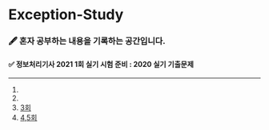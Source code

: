 # Exception-Study

### 🖋️ 혼자 공부하는 내용을 기록하는 공간입니다. 

#### ✅  정보처리기사 2021 1회 실기 시험 준비 : 2020 실기 기출문제
<hr/>

[3회]: https://github.com/b1ctory/Exception-Study/blob/master/%EC%A0%95%EB%B3%B4%EC%B2%98%EB%A6%AC%EA%B8%B0%EC%82%AC%202020%20%EA%B8%B0%EC%B6%9C%EB%AC%B8%EC%A0%9C/2020-3%ED%9A%8C.md
[4,5회]: https://github.com/b1ctory/Exception-Study/blob/master/%EC%A0%95%EB%B3%B4%EC%B2%98%EB%A6%AC%EA%B8%B0%EC%82%AC%202020%20%EA%B8%B0%EC%B6%9C%EB%AC%B8%EC%A0%9C/2020-4%2C5%ED%9A%8C.md



1. 
2. 
3. [3회]
4. [4,5회]



 
